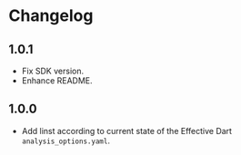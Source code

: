 # Changelog

## 1.0.1

- Fix SDK version.
- Enhance README.

## 1.0.0

- Add linst according to current state of the Effective Dart `analysis_options.yaml`.
